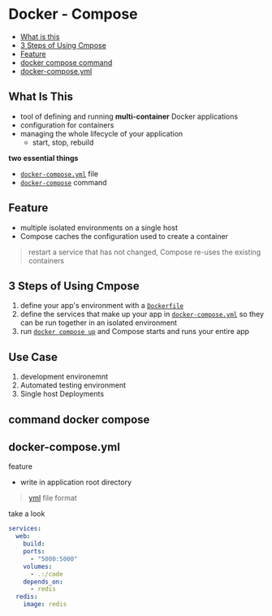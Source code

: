 # Docker - Compose

* [What is this](#what-is-this)
* [3 Steps of Using Cmpose](#3-steps-of-using-cmpose)
* [Feature](#feature)
* [docker compose command](#docker-compose-command)
* [docker-compose.yml](#docker-composeyml)

## What Is This

- tool of defining and running **multi-container** Docker applications
- configuration for containers
- managing the whole lifecycle of your application
  - start, stop, rebuild

**two essential things**

- [`docker-compose.yml`](#docker-composeyml) file
- [`docker-compose`](#command-docker-compose) command

## Feature

- multiple isolated environments on a single host
- Compose caches the configuration used to create a container

> restart a service that has not changed, Compose re-uses the existing containers

## 3 Steps of Using Cmpose

1. define your app's environment with a [`Dockerfile`](docker-dockerfile.md)
2. define the services that make up your app in [`docker-compose.yml`](#docker-composeyml) so they can be run together in an isolated environment
3. run [`docker compose up`](#command-docker-compose) and Compose starts and runs your entire app

## Use Case

1. development environemnt
2. Automated testing environment
3. Single host Deployments

## command docker compose


## docker-compose.yml

feature

- write in application root directory

> [yml](yaml.md) file format

take a look

```yml
services:
  web:
    build:
    ports:
      - "5000:5000"
    volumes:
      - .:/code
    depends_on:
      - redis
  redis:
    image: redis
```



